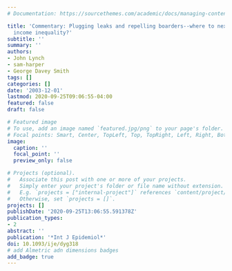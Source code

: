 ```yaml
---
# Documentation: https://sourcethemes.com/academic/docs/managing-content/

title: 'Commentary: Plugging leaks and repelling boarders--where to next for the SS
  income inequality?'
subtitle: ''
summary: ''
authors:
- John Lynch
- sam-harper
- George Davey Smith
tags: []
categories: []
date: '2003-12-01'
lastmod: 2020-09-25T09:06:55-04:00
featured: false
draft: false

# Featured image
# To use, add an image named `featured.jpg/png` to your page's folder.
# Focal points: Smart, Center, TopLeft, Top, TopRight, Left, Right, BottomLeft, Bottom, BottomRight.
image:
  caption: ''
  focal_point: ''
  preview_only: false

# Projects (optional).
#   Associate this post with one or more of your projects.
#   Simply enter your project's folder or file name without extension.
#   E.g. `projects = ["internal-project"]` references `content/project/deep-learning/index.md`.
#   Otherwise, set `projects = []`.
projects: []
publishDate: '2020-09-25T13:06:55.591378Z'
publication_types:
- 2
abstract: ''
publication: '*Int J Epidemiol*'
doi: 10.1093/ije/dyg318
# add Almetric adn dimensions badges
add_badge: true
---
```

